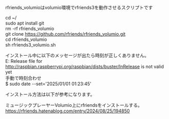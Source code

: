 rfriends_volumioはvolumio環境でrfriends3を動作させるスクリプトです  
  
cd ~/  
sudo apt install git  
rm -rf rfriends_volumio  
git clone https://github.com/rfriends/rfriends_volumio.git  
cd rfriends_volumio  
sh rfriends3_volumio.sh  

インストール中に以下のメッセージが出たら時刻が正しくありません。  
E: Release file for http://raspbian.raspberrypi.org/raspbian/dists/buster/InRelease is not valid yet  
手動で時刻合わせ  
$ sudo date --set='2025/01/01 01:23:45'  
  
インストール方法は以下が参考になります。  
  
ミュージックプレーヤーVolumio上にrfriendsをインストールする。  
https://rfriends.hatenablog.com/entry/2024/08/25/194850  
